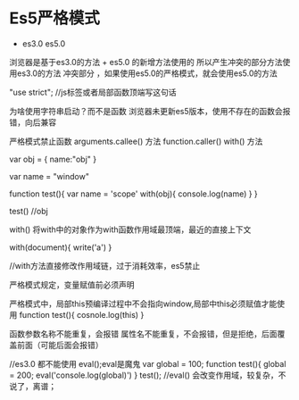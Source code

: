 # Es5严格模式
+ es3.0   es5.0

浏览器是基于es3.0的方法 + es5.0 的新增方法使用的
所以产生冲突的部分方法使用es3.0的方法
冲突部分  ，如果使用es5.0的严格模式，就会使用es5.0的方法


"use strict";    //js标签或者局部函数顶端写这句话


为啥使用字符串启动？而不是函数
浏览器未更新es5版本，使用不存在的函数会报错，向后兼容


严格模式禁止函数
arguments.callee()  方法
function.caller()
with() 方法

var obj = {
    name:"obj"
}

var name = "window"

function test(){
    var name = 'scope'
    with(obj){
        console.log(name)
    }
}

test() //obj

with()  将with中的对象作为with函数作用域最顶端，最近的直接上下文

with(document){
    write('a')
}

//with方法直接修改作用域链，过于消耗效率，es5禁止

严格模式规定，变量赋值前必须声明


严格模式中，局部this预编译过程中不会指向window,局部中this必须赋值才能使用
function test(){
    cosnole.log(this)
}

函数参数名称不能重复，会报错
属性名不能重复，不会报错，但是拒绝，后面覆盖前面（可能后面会报错）

//es3.0 都不能使用 eval();eval是魔鬼
var global = 100;
function test(){
    global = 200;
    eval('console.log(global)')
}
test();
//eval() 会改变作用域，较复杂，不说了，离谱；





